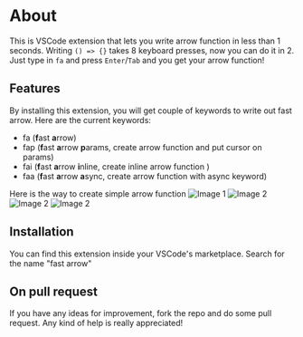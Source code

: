 # About
This is VSCode extension that lets you write arrow function in less than 1 seconds. Writing `() => {}` takes 8 keyboard presses, now you can do it in 2. Just type in `fa` and press `Enter`/`Tab` and you get your arrow function!

## Features
By installing this extension, you will get couple of keywords to write out fast arrow. Here are the current keywords:

- fa (**f**ast **a**rrow)
- fap (**f**ast **a**rrow **p**arams, create arrow function and put cursor on params)
- fai (**f**ast **a**rrow **i**nline, create inline arrow function )
- faa (**f**ast **a**rrow **a**sync, create arrow function with async keyword)

Here is the way to create simple arrow function
![Image 1](https://raw.githubusercontent.com/vinliao/fast-arrow/master/images/1.png)
![Image 2](https://raw.githubusercontent.com/vinliao/fast-arrow/master/images/2.png)
![Image 2](https://raw.githubusercontent.com/vinliao/fast-arrow/master/images/2.png)
![Image 2](./images/return4.gif)

## Installation
You can find this extension inside your VSCode's marketplace. Search for the name "fast arrow"

## On pull request
If you have any ideas for improvement, fork the repo and do some pull request. Any kind of help is really appreciated!